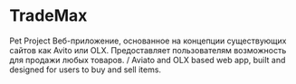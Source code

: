 # TradeMax
Pet Project 
Веб-приложение, основанное на концепции существующих сайтов как Avito или OLX. Предоставляет пользователям возможность для продажи любых товаров.
/
Aviato and OLX based web app, built and designed for users to buy and sell items.
